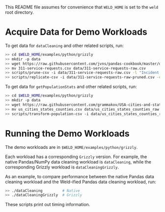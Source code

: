 This README file assumes for convenience that `WELD_HOME` is set to the `weld` root directory.


Acquire Data for Demo Workloads
===============================

To get data for `dataCleaning` and other related scripts, run:

```bash
>> cd $WELD_HOME/examples/python/grizzly
>> mkdir -p data
>> wget https://raw.githubusercontent.com/jvns/pandas-cookbook/master/data/311-service-requests.csv
>> mv 311-service-requests.csv data/311-service-requests-raw.csv
>> scripts/prune-csv -i data/311-service-requests-raw.csv -l "Incident Zip"
>> scripts/replicate-csv -i data/311-service-requests-raw-pruned.csv -o data/311-service-requests.csv -r 30
```

To get data for `getPopulationStats` and other related scripts, run:

```bash
>> cd $WELD_HOME/examples/python/grizzly
>> mkdir -p data
>> wget https://raw.githubusercontent.com/grammakov/USA-cities-and-states/master/us_cities_states_counties.csv
>> mv us_cities_states_counties.csv data/us_cities_states_counties_raw.csv
>> scripts/transform-population-csv -i data/us_cities_states_counties_raw.csv -o data/us_cities_states_counties.csv -r 30
```

Running the Demo Workloads
==========================

The demo workloads are in `$WELD_HOME/examples/python/grizzly`.

Each workload has a corresponding `Grizzly` version. For example, the native Pandas/NumPy data cleaning workload is `dataCleaning`, while the corresponding Grizzly workload is `dataCleaningGrizzly`.


As an example, to compare performance between the native Pandas data cleaning workload and the Weld-ified Pandas data cleaning workload, run:

```bash
>> ./dataCleaning         # Native
>> ./dataCleaningGrizzly  # Grizzly
```

These scripts print out timing information.
